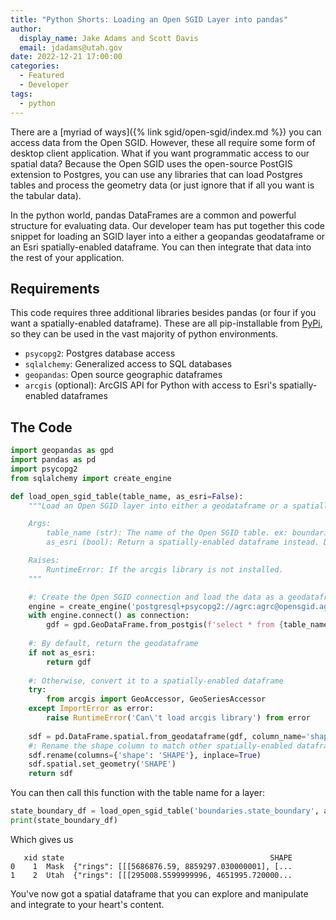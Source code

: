 ```yaml
---
title: "Python Shorts: Loading an Open SGID Layer into pandas"
author:
  display_name: Jake Adams and Scott Davis
  email: jdadams@utah.gov
date: 2022-12-21 17:00:00
categories:
  - Featured
  - Developer
tags:
  - python
---
```


There are a [myriad of ways]({% link sgid/open-sgid/index.md %}) you can access data from the Open SGID. However, these all require some form of desktop client application. What if you want programmatic access to our spatial data? Because the Open SGID uses the open-source PostGIS extension to Postgres, you can use any libraries that can load Postgres tables and process the geometry data (or just ignore that if all you want is the tabular data).

In the python world, pandas DataFrames are a common and powerful structure for evaluating data. Our developer team has put together this code snippet for loading an SGID layer into a either a geopandas geodataframe or an Esri spatially-enabled dataframe. You can then integrate that data into the rest of your application.

## Requirements

This code requires three additional libraries besides pandas (or four if you want a spatially-enabled dataframe). These are all pip-installable from [PyPi](https://pypi.org), so they can be used in the vast majority of python environments.

- `psycopg2`: Postgres database access
- `sqlalchemy`: Generalized access to SQL databases
- `geopandas`: Open source geographic dataframes
- `arcgis` (optional): ArcGIS API for Python with access to Esri's spatially-enabled dataframes

## The Code

```python
import geopandas as gpd
import pandas as pd
import psycopg2
from sqlalchemy import create_engine

def load_open_sgid_table(table_name, as_esri=False):
    """Load an Open SGID layer into either a geodataframe or a spatially-enabled dataframe.

    Args:
        table_name (str): The name of the Open SGID table. ex: boundaries.county_boundaries
        as_esri (bool): Return a spatially-enabled dataframe instead. Defaults to false.

    Raises:
        RuntimeError: If the arcgis library is not installed.
    """

    #: Create the Open SGID connection and load the data as a geodataframe
    engine = create_engine('postgresql+psycopg2://agrc:agrc@opensgid.agrc.utah.gov:5432/opensgid')
    with engine.connect() as connection:
        gdf = gpd.GeoDataFrame.from_postgis(f'select * from {table_name}', connection, geom_col='shape')
    
    #: By default, return the geodataframe
    if not as_esri:
        return gdf
    
    #: Otherwise, convert it to a spatially-enabled dataframe
    try:
        from arcgis import GeoAccessor, GeoSeriesAccessor
    except ImportError as error:
        raise RuntimeError('Can\'t load arcgis library') from error
        
    sdf = pd.DataFrame.spatial.from_geodataframe(gdf, column_name='shape')
    #: Rename the shape column to match other spatially-enabled dataframes created through the ArcGIS API for Python
    sdf.rename(columns={'shape': 'SHAPE'}, inplace=True)
    sdf.spatial.set_geometry('SHAPE')
    return sdf
```

You can then call this function with the table name for a layer:

```python
state_boundary_df = load_open_sgid_table('boundaries.state_boundary', as_esri=True)
print(state_boundary_df)
```

Which gives us

```output
   xid state                                              SHAPE
0    1  Mask  {"rings": [[[5686876.59, 8859297.030000001], [...
1    2  Utah  {"rings": [[[295008.5599999996, 4651995.720000...
```

You've now got a spatial dataframe that you can explore and manipulate and integrate to your heart's content.
